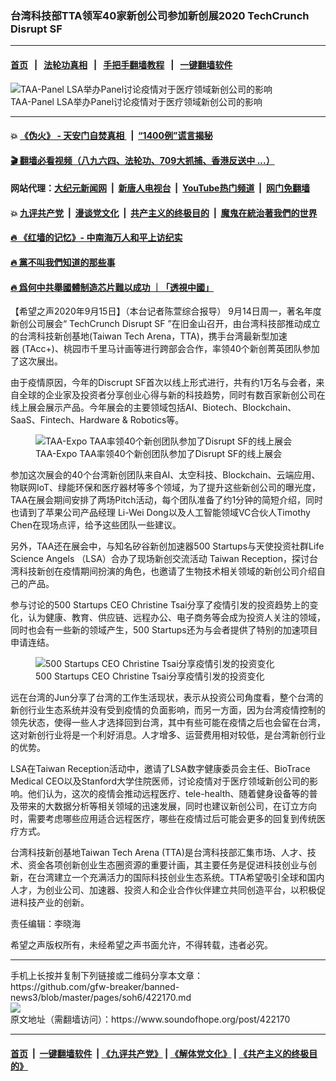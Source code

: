 ### 台湾科技部TTA领军40家新创公司参加新创展2020 TechCrunch Disrupt SF
------------------------

#### [首页](https://github.com/gfw-breaker/banned-news3/blob/master/README.md) &nbsp;&nbsp;|&nbsp;&nbsp; [法轮功真相](https://github.com/begood0513/basic/blob/master/README.md)  &nbsp;&nbsp;|&nbsp;&nbsp; [手把手翻墙教程](https://github.com/gfw-breaker/guides/wiki)  &nbsp;&nbsp;|&nbsp;&nbsp; [一键翻墙软件](https://github.com/gfw-breaker/nogfw/blob/master/README.md)  



<div><img alt="TAA-Panel LSA举办Panel讨论疫情对于医疗领域新创公司的影响" src="https://img.soundofhope.org/2020-09/1600222476324.png"/>
<br/><figcaption class="caption">
 TAA-Panel LSA举办Panel讨论疫情对于医疗领域新创公司的影响
</figcaption></div><hr/>

#### 💥 [《伪火》 - 天安门自焚真相 ](http://158.247.195.190:10000/videos/blog/weihuo.html)&nbsp; |&nbsp; [“1400例”谎言揭秘  ](http://158.247.195.190:10000/videos/blog/jiexi1400.html)

#### [ 🎬  翻墙必看视频（八九六四、法轮功、709大抓捕、香港反送中 ...）](https://github.com/gfw-breaker/links/blob/master/banned.md)

#### 网站代理：[大纪元新闻网](http://158.247.195.190:10080/gb/) &nbsp;|&nbsp; [新唐人电视台](http://158.247.195.190:8808/gb/)  &nbsp;|&nbsp; [YouTube热门频道](http://158.247.195.190/youtube.html) &nbsp;|&nbsp; [网门免翻墙](http://158.247.195.190:11000/show.aspx?name=ogHome)

#### 💥 [九评共产党](http://158.247.195.190:10000/videos/res/jiuping/)&nbsp; |&nbsp; [漫谈党文化](http://158.247.195.190:10000/videos/res/mtdwh/)&nbsp; |&nbsp; [共产主义的终极目的](http://158.247.195.190:10000/videos/res/zjmd/)&nbsp; |&nbsp; [魔鬼在統治著我們的世界](http://158.247.195.190:10000/videos/res/TheSpecter/)  

#### [ 🔥  《红墙的记忆》- 中南海万人和平上访纪实](http://158.247.195.190:10000/videos/news/../legend/index.html)

#### [ 🔥  黨不叫我們知道的那些事](http://158.247.195.190:10000/videos/news/truth02.html)

#### [ 🔥  爲何中共舉國體制造芯片難以成功 ｜「透視中國」](http://158.247.195.190:10000/videos/news/don03.html)

<div><div class="Content__Wrapper sc-1bvya0-0 grZQxZ">
 <p class="meta-top">
  <span class="meta">
   【希望之声2020年9月15日】（本台记者陈萱综合报导）
  </span>
  9月14日周一，著名年度新创公司展会“
  <ok href="/term/376369">
   TechCrunch Disrupt SF
  </ok>
  ”在旧金山召开，由台湾科技部推动成立的台湾科技新创基地(Taiwan Tech Arena，TTA)，携手台湾最新型加速器 (TAcc+)、桃园市千里马计画等进行跨部会合作，率领40个新创菁英团队参加了这次展出。
 </p>
 <p>
  由于疫情原因，今年的Discrupt SF首次以线上形式进行，共有约1万名与会者，来自全球的企业家及投资者分享创业心得与新的科技趋势，同时有数百家新创公司在线上展会展示产品。今年展会的主要领域包括AI、Biotech、Blockchain、SaaS、Fintech、Hardware &amp; Robotics等。
 </p>
 <figure class="OImage__StyledFigure-sc-1lfley0-0 hHSfVg">
  <img alt="TAA-Expo TAA率领40个新创团队参加了Disrupt SF的线上展会" src="https://img.soundofhope.org/2020-09/taa-expo-1600222163192.png"/>
  <br/><figcaption>
   TAA-Expo TAA率领40个新创团队参加了Disrupt SF的线上展会
  </figcaption>
 </figure>
 <p>
  参加这次展会的40个台湾新创团队来自AI、太空科技、Blockchain、云端应用、物联网IoT、绿能环保和医疗器材等多个领域，为了提升这些新创公司的曝光度，TAA在展会期间安排了两场Pitch活动，每个团队准备了约1分钟的简短介绍，同时也请到了苹果公司产品经理 Li-Wei Dong以及人工智能领域VC合伙人Timothy Chen在现场点评，给予这些团队一些建议。
 </p>
 <div class="AD_Embed__Wrap-sc-1xslmin-0 igMuqX module desktop">
  <div>
  </div>
 </div>
 <p>
  另外，TAA还在展会中，与知名矽谷新创加速器500 Startups与天使投资社群Life Science Angels （LSA）合办了现场新创交流活动 Taiwan Reception，探讨台湾科技新创在疫情期间扮演的角色，也邀请了生物技术相关领域的新创公司介绍自己的产品。
 </p>
 <p>
  参与讨论的500 Startups CEO Christine Tsai分享了疫情引发的投资趋势上的变化，认为健康、教育、供应链、远程办公、电子商务等会成为投资人关注的领域，同时也会有一些新的领域产生，500 Startups还为与会者提供了特别的加速项目申请连结。
 </p>
 <figure class="OImage__StyledFigure-sc-1lfley0-0 hHSfVg">
  <img alt="500 Startups CEO Christine Tsai分享疫情引发的投资变化" src="https://img.soundofhope.org/2020-09/taa-tsai-1600222255887.png"/>
  <br/><figcaption>
   500 Startups CEO Christine Tsai分享疫情引发的投资变化
  </figcaption>
 </figure>
 <p>
  远在台湾的Jun分享了台湾的工作生活现状，表示从投资公司角度看，整个台湾的新创行业生态系统并没有受到疫情的负面影响，而另一方面，因为台湾疫情控制的领先状态，使得一些人才选择回到台湾，其中有些可能在疫情之后也会留在台湾，这对新创行业将是一个利好消息。人才增多、运营费用相对较低，是台湾新创行业的优势。
 </p>
 <p>
  LSA在Taiwan Reception活动中，邀请了LSA数字健康委员会主任、BioTrace Medical CEO以及Stanford大学住院医师，讨论疫情对于医疗领域新创公司的影响。他们认为，这次的疫情会推动远程医疗、tele-health、随着健身设备等的普及带来的大数据分析等相关领域的迅速发展，同时也建议新创公司，在订立方向时，需要考虑哪些应用适合远程医疗，哪些在疫情过后可能会更多的回复到传统医疗方式。
 </p>
 <p>
  台湾科技新创基地Taiwan Tech Arena (TTA)是台湾科技部汇集市场、人才、技术、资金各项创新创业生态圈资源的重要计画，其主要任务是促进科技创业与创新，在台湾建立一个充满活力的国际科技创业生态系统。TTA希望吸引全球和国内人才，为创业公司、加速器、投资人和企业合作伙伴建立共同创造平台，以积极促进科技产业的创新。
 </p>
 <p class="meta-btm">
  责任编辑：李晓海
 </p>
 <p class="meta-btm">
  希望之声版权所有，未经希望之声书面允许，不得转载，违者必究。
 </p>
</div>
</div>
<hr/>
手机上长按并复制下列链接或二维码分享本文章：<br/>
https://github.com/gfw-breaker/banned-news3/blob/master/pages/soh6/422170.md <br/>
<a href='https://github.com/gfw-breaker/banned-news3/blob/master/pages/soh6/422170.md'><img src='https://github.com/gfw-breaker/banned-news3/blob/master/pages/soh6/422170.md.png'/></a> <br/>
原文地址（需翻墙访问）：https://www.soundofhope.org/post/422170


------------------------
#### [首页](https://github.com/gfw-breaker/banned-news3/blob/master/README.md) &nbsp;|&nbsp; [一键翻墙软件](https://github.com/gfw-breaker/nogfw/blob/master/README.md) &nbsp;| [《九评共产党》](https://github.com/gfw-breaker/9ping.md/blob/master/README.md#九评之一评共产党是什么) | [《解体党文化》](https://github.com/gfw-breaker/jtdwh.md/blob/master/README.md) | [《共产主义的终极目的》](https://github.com/gfw-breaker/gczydzjmd.md/blob/master/README.md)


<img src='http://gfw-breaker.win/banned-news3/pages/soh6/422170.md' width='0px' height='0px'/>
